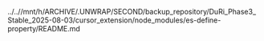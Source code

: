 ../..//mnt/h/ARCHIVE/.UNWRAP/SECOND/backup_repository/DuRi_Phase3_Stable_2025-08-03/cursor_extension/node_modules/es-define-property/README.md